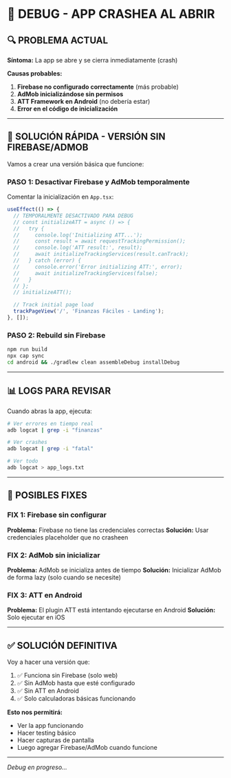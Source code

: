 # 🐛 DEBUG - APP CRASHEA AL ABRIR

## 🔍 PROBLEMA ACTUAL

**Síntoma:** La app se abre y se cierra inmediatamente (crash)

**Causas probables:**
1. **Firebase no configurado correctamente** (más probable)
2. **AdMob inicializándose sin permisos**
3. **ATT Framework en Android** (no debería estar)
4. **Error en el código de inicialización**

---

## 🚀 SOLUCIÓN RÁPIDA - VERSIÓN SIN FIREBASE/ADMOB

Vamos a crear una versión básica que funcione:

### **PASO 1: Desactivar Firebase y AdMob temporalmente**

Comentar la inicialización en `App.tsx`:

```typescript
useEffect(() => {
  // TEMPORALMENTE DESACTIVADO PARA DEBUG
  // const initializeATT = async () => {
  //   try {
  //     console.log('Initializing ATT...');
  //     const result = await requestTrackingPermission();
  //     console.log('ATT result:', result);
  //     await initializeTrackingServices(result.canTrack);
  //   } catch (error) {
  //     console.error('Error initializing ATT:', error);
  //     await initializeTrackingServices(false);
  //   }
  // };
  // initializeATT();

  // Track initial page load
  trackPageView('/', 'Finanzas Fáciles - Landing');
}, []);
```

### **PASO 2: Rebuild sin Firebase**

```bash
npm run build
npx cap sync
cd android && ./gradlew clean assembleDebug installDebug
```

---

## 📊 LOGS PARA REVISAR

Cuando abras la app, ejecuta:

```bash
# Ver errores en tiempo real
adb logcat | grep -i "finanzas"

# Ver crashes
adb logcat | grep -i "fatal"

# Ver todo
adb logcat > app_logs.txt
```

---

## 🔧 POSIBLES FIXES

### **FIX 1: Firebase sin configurar**
**Problema:** Firebase no tiene las credenciales correctas
**Solución:** Usar credenciales placeholder que no crasheen

### **FIX 2: AdMob sin inicializar**
**Problema:** AdMob se inicializa antes de tiempo
**Solución:** Inicializar AdMob de forma lazy (solo cuando se necesite)

### **FIX 3: ATT en Android**
**Problema:** El plugin ATT está intentando ejecutarse en Android
**Solución:** Solo ejecutar en iOS

---

## ✅ SOLUCIÓN DEFINITIVA

Voy a hacer una versión que:
1. ✅ Funciona sin Firebase (solo web)
2. ✅ Sin AdMob hasta que esté configurado
3. ✅ Sin ATT en Android
4. ✅ Solo calculadoras básicas funcionando

**Esto nos permitirá:**
- Ver la app funcionando
- Hacer testing básico
- Hacer capturas de pantalla
- Luego agregar Firebase/AdMob cuando funcione

---

*Debug en progreso...*


